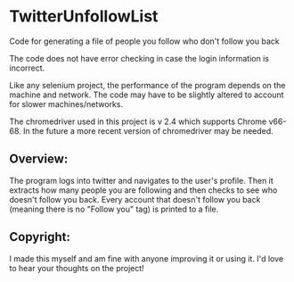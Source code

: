 # TwitterUnfollowList
Code for generating a file of people you follow who don't follow you back

The code does not have error checking in case the login information is incorrect.

Like any selenium project, the performance of the program depends on the machine and network. The code may have to be slightly altered to account for slower machines/networks. 

The chromedriver used in this project is v 2.4 which supports Chrome v66-68. In the future a more recent version of chromedriver may be needed. 

## Overview:
The program logs into twitter and navigates to the user's profile. Then it extracts how many people you are following and then checks to see who doesn't follow you back. Every account that doesn't follow you back (meaning there is no "Follow you" tag) is printed to a file. 

## Copyright: 
I made this myself and am fine with anyone improving it or using it. I'd love to hear your thoughts on the project! 

